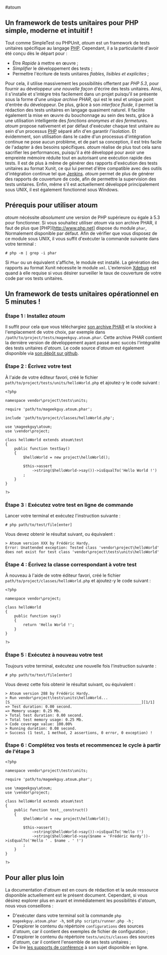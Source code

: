 #atoum

## Un framework de tests unitaires pour PHP simple, moderne et intuitif !

Tout comme SimpleTest ou PHPUnit, *atoum* est un framework de tests unitaires spécifique au langage [PHP](http://www.php.net).
Cependant, il a la particularité d'avoir été conçu dès le départ pour :

* Être *Rapide* à mettre en œuvre ;
* *Simplifier* le développement des tests ;
* Permettre l'écriture de tests unitaires *fiables, lisibles et explicites* ;

Pour cela, il utilise massivement les possibilités offertent par *PHP 5.3*, pour fournir au développeur *une nouvelle façon* d'écrire des tests unitaires.
Ainsi, il s'installe et s'intégre très facilement dans un projet puisqu'il se présente sous la forme d'une *unique archive PHAR*, qui est le seul et unique point d'entrée du développeur.
De plus, grâce à son *interface fluide*, il permet la rédaction des tests unitaires en langage quasiment naturel.
Il facilite également la mise en œuvre du bouchonnage au sein des tests, grâce à une utilisation intelligente des *fonctions anonymes et des fermetures*.
*atoum* propose nativement et par défaut d'exécuter chaque test unitaire au sein d'un processus [PHP](http://www.php.net) séparé afin d'en garantir *l'isolation*.
Et évidemment, son utilisation dans le cadre d'un processus d'intégration continue ne pose aucun problème, et de part sa conception, il est très facile de l'adapter à des besoins spécifiques.
*atoum* réalise de plus tout cela sans sacrifier les performances, puisqu'il a été développé pour avoir une empreinte mémoire réduite tout en autorisant une exécution rapide des tests.
Il est de plus à même de générer des rapports d'exécution des tests unitaires au format Xunit, ce qui lui permet d'être compatible avec des outils d'intégration continue tel que [Jenkins](http://jenkins-ci.org/).
*atoum* permet de plus de générer des rapports de couverture de code, afin de permettre la supervision des tests unitaires.
Enfin, même s'il est actuellement développé principalement sous UNIX, il est également fonctionnel sous Windows.

## Prérequis pour utiliser atoum

*atoum* nécéssite *absolument* une version de PHP supérieure ou égale à 5.3 pour fonctionner.
Si vous souhaitez utiliser *atoum* via son archive PHAR, il faut de plus que [PHP](http://www.php.net] dispose du module `phar`, Normalement disponible par défaut.
Afin de vérifier que vous disposez de ce module sous UNIX, il vous suffit d'exécuter la commande suivante dans votre terminal :

	# php -m | grep -i phar

Si `Phar` ou un équivalent s'affiche, le module est installé.
La génération des rapports au format Xunit nécessite le module `xml`.
L'extension [Xdebug](http://xdebug.org/) est quand à elle requise si vous désirer surveiller le taux de couverture de votre code par vos tests unitaires.

## Un framework de tests unitaires opérationnel en 5 minutes !

### Étape 1 : Installez *atoum*

Il suffit pour cela que vous téléchargiez [son archive PHAR](http://downloads.atoum.org/nightly/mageekguy.atoum.phar) et la stockiez à l'emplacement de votre choix, par exemple dans `/path/to/project/tests/mageekguy.atoum.phar`.
Cette archive PHAR contient la dernière version de développement ayant passé avec succès l'intégralité des tests unitaires d'*atoum*.
Le code source d'*atoum* est également disponible via [son dépôt sur github](https://github.com/mageekguy/atoum).

### Étape 2 : Écrivez votre test

À l'aide de votre éditeur favori, créé le fichier `path/to/project/tests/units/helloWorld.php` et ajoutez-y le code suivant :

	<?php

	namespace vendor\project\tests\units;

	require 'path/to/mageekguy.atoum.phar';

	include 'path/to/project/classes/helloWorld.php';

	use \mageekguy\atoum;
	use \vendor\project;

	class helloWorld extends atoum\test
	{
		public function testSay()
		{
			$helloWorld = new project\helloWorld();

			$this->assert
				->string($helloWorld->say())->isEqualTo('Hello World !')
			;
		}
	}

	?>

### Étape 3 : Exécutez votre test en ligne de commande

Lancer votre terminal et exécutez l'instruction suivante :

	# php path/to/test/file[enter]

Vous devez obtenir le résultat suivant, ou équivalent :

	> Atoum version XXX by Frédéric Hardy.
	Error: Unattended exception: Tested class 'vendor\project\helloWorld' does not exist for test class 'vendor\project\tests\units\helloWorld'

### Étape 4 : Écrivez la classe correspondant à votre test

À nouveau à l'aide de votre éditeur favori, créé le fichier `path/to/project/classes/helloWorld.php` et ajoutez-y le code suivant :

	<?php

	namespace vendor\project;

	class helloWorld
	{
		public function say()
		{
			return 'Hello World !';
		}
	}

	?>

### Étape 5 : Exécutez à nouveau votre test

Toujours  votre terminal, exécutez une nouvelle fois l'instruction suivante :

	# php path/to/test/file[enter]

Vous devez cette fois obtenir le résultat suivant, ou équivalent :

	> Atoum version 288 by Frédéric Hardy.
	> Run vendor\project\tests\units\helloWorld...
	[S___________________________________________________________][1/1]
	=> Test duration: 0.00 second.
	=> Memory usage: 0.25 Mb.
	> Total test duration: 0.00 second.
	> Total test memory usage: 0.25 Mb.
	> Code coverage value: 100.00%
	> Running duration: 0.08 second.
	> Success (1 test, 1 method, 2 assertions, 0 error, 0 exception) !

### Étape 6 : Complétez vos tests et recommencez le cycle à partir de l'étape 3

	<?php

	namespace vendor\project\tests\units;

	require 'path/to/mageekguy.atoum.phar';

	use \mageekguy\atoum;
	use \vendor\project;

	class helloWorld extends atoum\test
	{
		public function test__construct()
		{
			$helloWorld = new project\helloWorld();

			$this->assert
				->string($helloWorld->say())->isEqualTo('Hello !')
				->string($helloWorld->say($name = 'Frédéric Hardy'))->isEqualTo('Hello ' . $name . ' !')
			;
		}
	}

	?>

## Pour aller plus loin

La documentation d'*atoum* est en cours de rédaction et la seule ressource disponible actuellement est le présent document.
Cependant, si vous désirez explorer plus en avant et immédiatement les possibilités d'*atoum*, nous vous conseillons :

* D'exécuter dans votre terminal soit la commande `php mageekguy.atoum.phar -h`, soit `php scripts/runner.php -h` ;
* D'explorer le contenu du répértoire `configurations` des sources d'*atoum*, car il contient des exemples de fichier de configuration ;
* D'explorer le contenu du répértoire `tests/units/classes` des sources d'*atoum*, car il contient l'ensemble de ses tests unitaires ;
* De lire [les supports de conférence](http://www.slideshare.net/impossiblium/atoum-le-framework-de-tests-unitaires-pour-php-53-simple-moderne-et-intuitif) à son sujet disponible en ligne.
